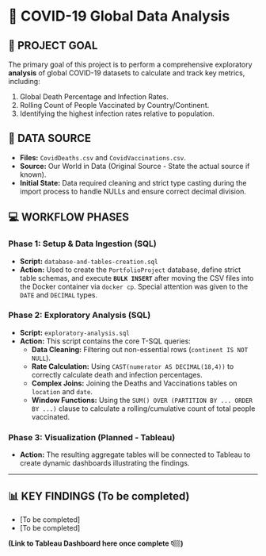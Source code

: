 # 🦠 COVID-19 Global Data Analysis

## 🎯 PROJECT GOAL
The primary goal of this project is to perform a comprehensive exploratory **analysis** of global COVID-19 datasets to calculate and track key metrics, including:
1. Global Death Percentage and Infection Rates.
2. Rolling Count of People Vaccinated by Country/Continent.
3. Identifying the highest infection rates relative to population.

## 💾 DATA SOURCE
* **Files:** `CovidDeaths.csv` and `CovidVaccinations.csv`.
* **Source:** Our World in Data (Original Source - State the actual source if known).
* **Initial State:** Data required cleaning and strict type casting during the import process to handle NULLs and ensure correct decimal division.

## 💻 WORKFLOW PHASES

### Phase 1: Setup & Data Ingestion (SQL)
* **Script:** `database-and-tables-creation.sql` 
* **Action:** Used to create the `PortfolioProject` database, define strict table schemas, and execute **`BULK INSERT`** after moving the CSV files into the Docker container via `docker cp`. Special attention was given to the `DATE` and `DECIMAL` types.

### Phase 2: Exploratory Analysis (SQL)
* **Script:** `exploratory-analysis.sql` 
* **Action:** This script contains the core T-SQL queries:
    * **Data Cleaning:** Filtering out non-essential rows (`continent IS NOT NULL`).
    * **Rate Calculation:** Using `CAST(numerator AS DECIMAL(18,4))` to correctly calculate death and infection percentages.
    * **Complex Joins:** Joining the Deaths and Vaccinations tables on `location` and `date`.
    * **Window Functions:** Using the `SUM() OVER (PARTITION BY ... ORDER BY ...)` clause to calculate a rolling/cumulative count of total people vaccinated.

### Phase 3: Visualization (Planned - Tableau)
* **Action:** The resulting aggregate tables will be connected to Tableau to create dynamic dashboards illustrating the findings.

---

## 📊 KEY FINDINGS (To be completed)

* [To be completed]
* [To be completed]

**(Link to Tableau Dashboard here once complete 👇🏼)**